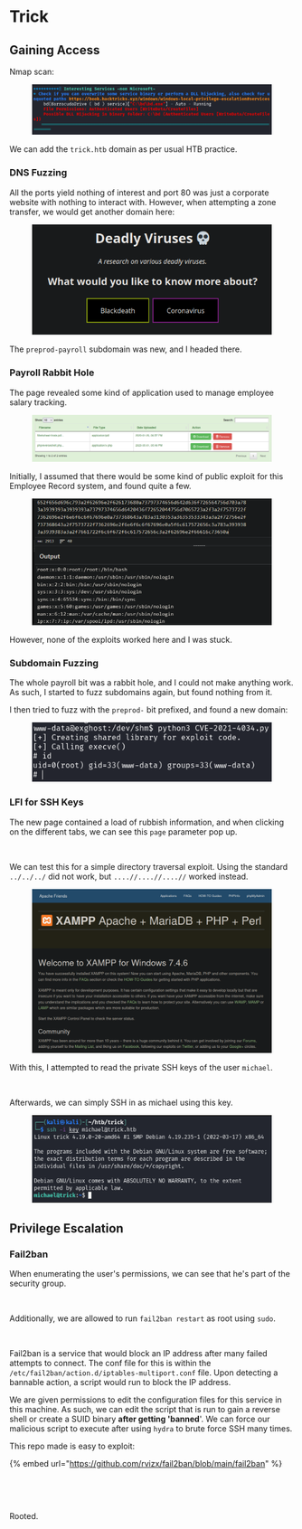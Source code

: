 # Trick

## Gaining Access

Nmap scan:

<figure><img src="../../../.gitbook/assets/image (88) (1).png" alt=""><figcaption></figcaption></figure>

We can add the `trick.htb` domain as per usual HTB practice.

### DNS Fuzzing

All the ports yield nothing of interest and port 80 was just a corporate website with nothing to interact with. However, when attempting a zone transfer, we would get another domain here:

<figure><img src="../../../.gitbook/assets/image (92) (1).png" alt=""><figcaption></figcaption></figure>

The `preprod-payroll` subdomain was new, and I headed there.

### Payroll Rabbit Hole

The page revealed some kind of application used to manage employee salary tracking.

<figure><img src="../../../.gitbook/assets/image (111) (2).png" alt=""><figcaption></figcaption></figure>

Initially, I assumed that there would be some kind of public exploit for this Employee Record system, and found quite a few.

<figure><img src="../../../.gitbook/assets/image (107) (2).png" alt=""><figcaption></figcaption></figure>

However, none of the exploits worked here and I was stuck.

### Subdomain Fuzzing

The whole payroll bit was a rabbit hole, and I could not make anything work. As such, I started to fuzz subdomains again, but found nothing from it.&#x20;

I then tried to fuzz with the `preprod-` bit prefixed, and found a new domain:

<figure><img src="../../../.gitbook/assets/image (91) (1).png" alt=""><figcaption></figcaption></figure>

### LFI for SSH Keys

The new page contained a load of rubbish information, and when clicking on the different tabs, we can see this `page` parameter pop up.

<figure><img src="../../../.gitbook/assets/image (118) (2).png" alt=""><figcaption></figcaption></figure>

We can test this for a simple directory traversal exploit. Using the standard `../../../` did not work, but `....//....//....//` worked instead.

<figure><img src="../../../.gitbook/assets/image (95) (1).png" alt=""><figcaption></figcaption></figure>

With this, I attempted to read the private SSH keys of the user `michael`.

<figure><img src="../../../.gitbook/assets/image (108) (2).png" alt=""><figcaption></figcaption></figure>

Afterwards, we can simply SSH in as michael using this key.

<figure><img src="../../../.gitbook/assets/image (89) (1) (3).png" alt=""><figcaption></figcaption></figure>

## Privilege Escalation

### Fail2ban

When enumerating the user's permissions, we can see that he's part of the security group.

<figure><img src="../../../.gitbook/assets/image (110) (2).png" alt=""><figcaption></figcaption></figure>

Additionally, we are allowed to run `fail2ban restart` as root using `sudo`.

<figure><img src="../../../.gitbook/assets/image (114) (2).png" alt=""><figcaption></figcaption></figure>

Fail2ban is a service that would block an IP address after many failed attempts to connect. The conf file for this is within the `/etc/fail2ban/action.d/iptables-multiport.conf` file. Upon detecting a bannable action, a script would run to block the IP address.

We are given permissions to edit the configuration files for this service in this machine. As such, we can edit the script that is run to gain a reverse shell or create a SUID binary **after getting 'banned**'. We can force our malicious script to execute after using `hydra` to brute force SSH many times.

This repo made is easy to exploit:

{% embed url="https://github.com/rvizx/fail2ban/blob/main/fail2ban" %}

<figure><img src="../../../.gitbook/assets/image (83) (3).png" alt=""><figcaption></figcaption></figure>

<figure><img src="../../../.gitbook/assets/image (116) (2).png" alt=""><figcaption></figcaption></figure>

Rooted.
